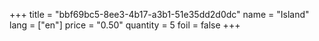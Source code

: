 +++
title = "bbf69bc5-8ee3-4b17-a3b1-51e35dd2d0dc"
name = "Island"
lang = ["en"]
price = "0.50"
quantity = 5
foil = false
+++
